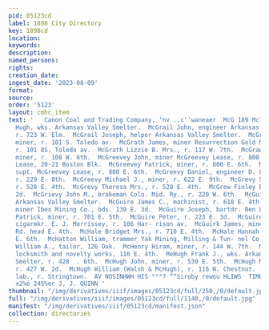 ```yaml
---
pid: 05123cd
label: 1898 City Directory
key: 1898cd
location: 
keywords: 
description: 
named_persons: 
rights: 
creation_date: 
ingest_date: '2023-08-09'
format: 
source: 
order: '5123'
layout: cmhc_item
text: '   Canon Coal and Trading Company, ‘nv ..c''waneaer  McG 189 MclI  McGrail
  Hugh, wks. Arkansas Valley Smelter.  McGrail John, engineer Arkansas Valley Smelter,
  r. 723 W. Elm.  McGrail Joseph, helper Arkansas Valley Smelter.  McGrath Daniel,
  miner, r. 101 S. Toledo av.  McGrath James, miner Resurrection Gold Mining Co.,
  r. 101 8S. Toledo av.  McGrath Lizzie B. Mrs., r. 117 W. 7th.  McGraw Samuel P.,
  miner, r. 108 W. 6th.  McGreevey John, miner McGreevey Lease, r. 800 E. 6th.  McGreevey
  Lease, 20-21 Boston Blk.  McGreevey Patrick, miner, r. 800 E. 6th.  McGreevey Peter,
  supt. McGreevey Lease, r. 800 E. 6th.  McGreevy Daniel, engineer D. L. & G. Ry.,
  r. 229 E. 8th.  McGreevy Michael J., miner, r. 622 E. 9th.  McGrevy Sarah Mrs.,
  r. 528 E. 4th.  McGrevy Theresa Mrs., r. 528 E. 4th.  McGrew Finley B., r. 315 W.
  2d.  McGrievy John M., brakeman Colo. Mid. Ry., r. 220 W. 6th.  McGuire James, wks.
  Arkansas Valley Smelter.  McGuire James C., machinist, r. 618 E. 4th.  McGuire John,
  miner Ibex Mining Co., bds. 139 E. 3d.  McGuire Joseph, bartdr. Ben Loeb.  McGuire
  Patrick, miner, r. 701 E. 5th.  McGuire Peter, r. 223 E. 3d.  McGuire Philip H.,
  cigarmkr. E. J. Morrissey, r. 106 Har- rison av.  McGuirk James, miner, r. Strayhorse
  Rd. head E. 4th.  McHale Bridget Mrs., r. 710 E. 4th.  McHale Hannah Mrs., r. 502
  E. 6th.  McHatton William, trammer Yak Mining, Milling & Tun- nel Co.  McHatton
  William A., tailor, 126 Oak.  McHenry Hiram, miner, r. 144 W. 7th.  McHUGH C., gun,
  locksmith and novelty works, 116 E. 4th.  MeHugh Frank J., wks. Arkansas Valley
  Smelter, r. 428  . 6th.  McHugh John, miner, r. 530 E. 5th.  McHugh Martin, stonemason,
  r. 427 W. 2d.  McHugh William (Walsh & McHugh), r. 116 W. Chestnut.  McInerney Ralph,
  lab., r. Stringtown.  AV NOSINHWH HIS "°°? ““Siroby rewou HLIWS  TIMOd  HOUSE PAINTING,
  x2%é 24S%er J, J. QUINN '
thumbnail: "/img/derivatives/iiif/images/05123cd/full/250,/0/default.jpg"
full: "/img/derivatives/iiif/images/05123cd/full/1140,/0/default.jpg"
manifest: "/img/derivatives/iiif/05123cd/manifest.json"
collection: directories
---
```

